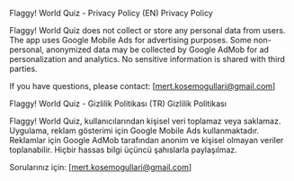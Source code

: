 Flaggy! World Quiz - Privacy Policy (EN)
Privacy Policy

Flaggy! World Quiz does not collect or store any personal data from users.
The app uses Google Mobile Ads for advertising purposes.
Some non-personal, anonymized data may be collected by Google AdMob for ad personalization and analytics.
No sensitive information is shared with third parties.

If you have questions, please contact: [mert.kosemogullari@gmail.com]

Flaggy! World Quiz - Gizlilik Politikası (TR)
Gizlilik Politikası

Flaggy! World Quiz, kullanıcılarından kişisel veri toplamaz veya saklamaz.
Uygulama, reklam gösterimi için Google Mobile Ads kullanmaktadır.
Reklamlar için Google AdMob tarafından anonim ve kişisel olmayan veriler toplanabilir.
Hiçbir hassas bilgi üçüncü şahıslarla paylaşılmaz.

Sorularınız için: [mert.kosemogullari@gmail.com]
